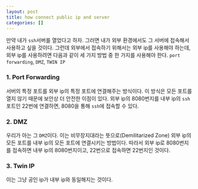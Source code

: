 ```yaml
---
layout: post
title: how connect public ip and server
categories: []
---
```


만약 내가 `ssh`서버를 열었다고 하자. 그러면 내가 외부 환경에서도 그 서버에 접속해서 사용하고 싶을 것이다. 그런데 외부에서 접속하기 위해서는 외부 ip를 사용해야 하는데, 외부 ip를 사용하려면 다음과 같이 세 가지 방법 중 한 가지를 사용해야 한다. `port forwarding`, `DMZ`, `TWIN IP`

### 1. Port Forwarding

서버의 특정 포트를 외부 ip의 특정 포트에 연결해주는 방식이다. 이 방식은 모든 포트를 열지 않기 때문에 보안상 더 안전한 이점이 있다. 외부 ip의 8080번지를 내부 ip의 `ssh` 포트인 22번에 연결하면, 8080을 통해  `ssh`에 접속할 수 있다.

### 2. DMZ

우리가 아는 그 `DMZ`이다. 이는 비무장지대라는 뜻으로(Demilitarized Zone) 외부 ip의 모든 포트를 내부 ip의 모든 포트에 연결시키는 방법이다. 따라서 외부 ip로 8080번지를 접속하면 내부 ip의 8080번지이고, 22번으로 접속하면 22번지인 것이다.

### 3. Twin IP

이는 그냥 공인 ip가 내부 ip와 동일해지는 것이다.
